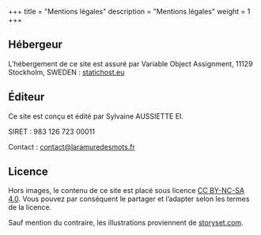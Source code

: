 +++
title = "Mentions légales"
description = "Mentions légales"
weight = 1
+++

## Hébergeur

L’hébergement de ce site est assuré par Variable Object Assignment, 11129 Stockholm, SWEDEN : [statichost.eu](https://www.statichost.eu/privacy/)

## Éditeur

Ce site est conçu et édité par Sylvaine AUSSIETTE EI.

SIRET : 983 126 723 00011

Contact : <a href="mailto:%63%6f%6e%74%61%63%74%40%6c%61%72%61%6d%75%72%65%64%65%73%6d%6f%74%73%2e%66%72">contact&commat;laramuredesmots&period;fr</a>

## Licence

Hors images, le contenu de ce site est placé sous licence [CC BY-NC-SA 4.0](https://creativecommons.org/licenses/by-nc-sa/4.0/). Vous pouvez par conséquent le partager et l’adapter selon les termes de la licence.

Sauf mention du contraire, les illustrations proviennent de [storyset.com](https://storyset.com).

